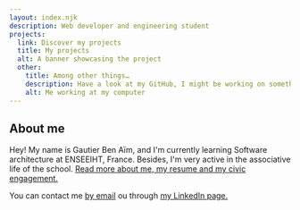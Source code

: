 ```yaml
---
layout: index.njk
description: Web developer and engineering student
projects:
  link: Discover my projects
  title: My projects
  alt: A banner showcasing the project
  other:
    title: Among other things…
    description: Have a look at my GitHub, I might be working on something new!
    alt: Me working at my computer
---
```


## About me

Hey! My name is Gautier Ben Aïm, and I'm currently learning Software architecture at ENSEEIHT, France. Besides, I'm very active in the associative life of the school. [Read more about me, my resume and my civic engagement.]({{'/about/'|localizeurl}})

You can contact me [by email](mailto:) ou through [my LinkedIn page.](https://www.linkedin.com/in/gautier-ben-aim/)
